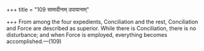 +++
title = "109 सामादीनाम् उपायानाम्"

+++
From among the four expedients, Conciliation and the rest, Conciliation
and Force are described as superior. While there is Conciliation, there
is no disturbance; and when Force is employed, everything becomes
accomplished.—(109)


